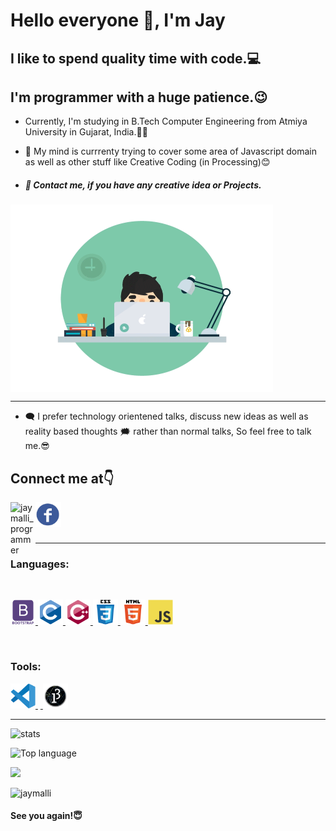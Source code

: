 <h1 align="left">Hello everyone 👋, I'm Jay</h1>
<h2 align="left">I like to spend quality time with code.💻</h2>
<h2 align="left">I'm programmer with a huge patience.😉</h2>
<p>
  
  - Currently, I'm studying in B.Tech Computer Engineering from Atmiya University in Gujarat, India.🧑‍🎓</p>
 
<p>
  
  - 🧠 My mind is currrenty trying to cover some area of Javascript domain as well as other stuff like Creative Coding (in Processing)😊</p>
<h5 >

  - 💬 Contact me, if you have any creative idea or Projects. 
</h5>

<img align="center" height="300" width="420" alt="GIF" src="/img/github.gif" >

<hr>

<p>
  
  - 🗨️ I prefer technology orientened talks, discuss new ideas as well as reality based thoughts 🗯️ rather than normal talks, So feel free to talk me.😎
  
</p>

<h2> Connect me at👇</h2>
<a href="https://www.instagram.com/jaymalli_programmer/" target="blank">
<img align="left" src="https://image.flaticon.com/icons/svg/1409/1409946.svg" alt="jaymalli_programmer" width="8%" />
</a>
<a href="/img/instagram.jpg" target="blank">
<img align="left" src="/img/facebook.png" alt="jay.malli.56" width="8%" />
</a>
<br>
<br>
<br>
<hr>

<h3 align="left">Languages:</h3>
<br>
<p align="left"> <a href="https://getbootstrap.com" target="_blank"> <img src="https://raw.githubusercontent.com/devicons/devicon/master/icons/bootstrap/bootstrap-plain-wordmark.svg" alt="bootstrap" width="40" height="40"/> </a> <a href="https://www.cprogramming.com/" target="_blank"> <img src="https://raw.githubusercontent.com/devicons/devicon/master/icons/c/c-original.svg" alt="c" width="40" height="40"/> </a> <a href="https://www.w3schools.com/cpp/" target="_blank"> <img src="https://raw.githubusercontent.com/devicons/devicon/master/icons/cplusplus/cplusplus-original.svg" alt="cplusplus" width="40" height="40"/> </a> <a href="https://www.w3schools.com/css/" target="_blank"> <img src="https://raw.githubusercontent.com/devicons/devicon/master/icons/css3/css3-original-wordmark.svg" alt="css3" width="40" height="40"/> </a> <a href="https://www.w3.org/html/" target="_blank"> <img src="https://raw.githubusercontent.com/devicons/devicon/master/icons/html5/html5-original-wordmark.svg" alt="html5" width="40" height="40"/> </a> <a href="https://developer.mozilla.org/en-US/docs/Web/JavaScript" target="_blank"> <img src="https://raw.githubusercontent.com/devicons/devicon/master/icons/javascript/javascript-original.svg" alt="javascript" width="40" height="40"/> </a> </p>

<br>
<h3 align="left">Tools:</h3>
<p align="left"> <a href="https://code.visualstudio.com/" target="_blank"> <img src="/img/vscode.svg" alt="Visual studio code" width="40" height="40"/> </a>
&nbsp;<a href="https://processing.org/" target="_blank"> <img src="/img/processing.png" alt="processing" width="40" height="40"/> </a>

<hr>

![stats](https://github-readme-stats.vercel.app/api?username=jaymalli&bg_color=0,0060FF,00FFC0&title_color=fff&text_color=fff)

![Top language](https://github-readme-stats.vercel.app/api/top-langs/?username=jaymalli&bg_color=0,0060FF,00FFC0&title_color=fff&text_color=fff)


<a href="https://github.com/JayMalli" alt="https://github.com/JayMalli">
  
  <a href="https://github.com/JayMalli" alt="https://github.com/JayMalli">
<img src="https://img.shields.io/static/v1?style=for-the-badge&labelColor=000&label=CREATED%20BY&message=JayMalli&color=00FFC0">
</a>

<br>
<p> <img src="https://komarev.com/ghpvc/?username=jaymalli&style=flat-square&color=00FFC0" alt="jaymalli" /> </p>


<h4>See you again!😇</h4>

